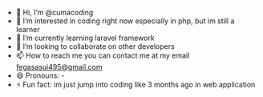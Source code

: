 - 👋 Hi, I’m @cumacoding
- 👀 I’m interested in coding right now especially in php, but im still a learner
- 🌱 I’m currently learning laravel framework
- 💞️ I’m looking to collaborate on other developers 
- 📫 How to reach me you can contact me at my email fegasasui495@gmail.com 
- 😄 Pronouns: -
- ⚡ Fun fact: im just jump into coding like 3 months ago in web application

<!---
cumacoding/cumacoding is a ✨ special ✨ repository because its `README.md` (this file) appears on your GitHub profile.
You can click the Preview link to take a look at your changes.
--->
